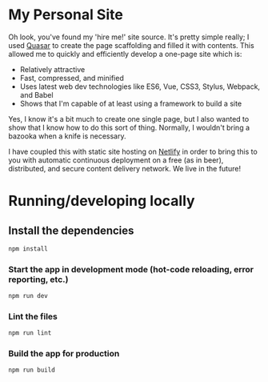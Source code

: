 # My Personal Site

Oh look, you've found my 'hire me!' site source. It's pretty simple really; I used [Quasar](https://quasar.dev) to create the page scaffolding and filled it with contents. This allowed me to quickly and efficiently develop a one-page site which is:

* Relatively attractive
* Fast, compressed, and minified
* Uses latest web dev technologies like ES6, Vue, CSS3, Stylus, Webpack, and Babel
* Shows that I'm capable of at least using a framework to build a site

Yes, I know it's a bit much to create one single page, but I also wanted to show that I know how to do this sort of thing. Normally, I wouldn't bring a bazooka when a knife is necessary.

I have coupled this with static site hosting on [Netlify](http://www.netlify.com) in order to bring this to you with automatic continuous deployment on a free (as in beer), distributed, and secure content delivery network. We live in the future!

# Running/developing locally

## Install the dependencies
```bash
npm install
```

### Start the app in development mode (hot-code reloading, error reporting, etc.)
```bash
npm run dev
```

### Lint the files
```bash
npm run lint
```

### Build the app for production
```bash
npm run build
```
